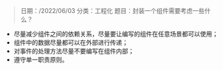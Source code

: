 > 日期：/2022/06/03
分类：工程化
题目：封装一个组件需要考虑一些什么？

- 尽量减少组件之间的依赖关系，尽量要让编写的组件在任意场景都可以使用；
- 组件中的数据尽量都可以在外部进行传递；
- 对事件的处理方法尽量不要编写在组件内部；
- 遵守单一职责原则。